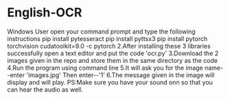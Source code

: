 # English-OCR
Windows User 
    open your command prompt and type the following instructions
    pip install pytesseract
    pip install pyttsx3
    pip install pytorch torchvision cudatoolkit=9.0 -c pytorch
2.After installing these 3 libraries successfully open a text editor and put the code 'ocr.py'
3.Download the 2 images given in the repo and store them in the same directory as the code 
4.Run the program using command line
5.It will ask you for the image name--enter 'images.jpg'
Then enter--'1'
6.The message given in the image will display and will play.
PS:Make sure you have your sound onn so that you can hear the audio as well.
